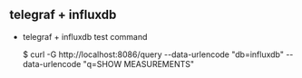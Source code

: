 ## telegraf + influxdb

* telegraf + influxdb test command

    $ curl -G http://localhost:8086/query --data-urlencode "db=influxdb" --data-urlencode "q=SHOW MEASUREMENTS"
